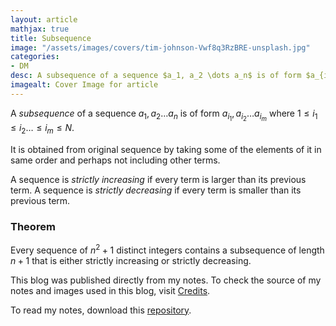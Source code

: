 ```yaml
---
layout: article
mathjax: true
title: Subsequence
image: "/assets/images/covers/tim-johnson-Vwf8q3RzBRE-unsplash.jpg"
categories:
- DM
desc: A subsequence of a sequence $a_1, a_2 \dots a_n$ is of form $a_{i_1}, a_{i_2} \dots a_{i_m}$ where $1 \le i_1 \le i_2 \dots \le i_m \le N$.  
imagealt: Cover Image for article
---
```


A *subsequence* of a sequence $a_1, a_2 \dots a_n$ is of form $a_{i_1}, a_{i_2} \dots a_{i_m}$ where $1 \le i_1 \le i_2 \dots \le i_m \le N$. 
























































































































































































































































































































































































































It is obtained from original sequence by taking some of the elements of it in same order and perhaps not including other terms.

A sequence is *strictly increasing* if every term is larger than its previous term.
A sequence is *strictly decreasing* if every term is smaller than its previous term.

### Theorem
Every sequence of $n^2 + 1$ distinct integers contains a subsequence of length $n+1$ that is either strictly increasing or strictly decreasing.

























































































































































































































































































































































































































This blog was published directly from my notes.
To check the source of my notes and images used in this blog, visit <a href="/credits.html" target="_blank">Credits</a>.

To read my notes, download this <a href="https://github.com/bovem/CS" target="blank">repository</a>.